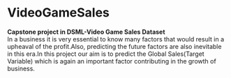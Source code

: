 # VideoGameSales
**Capstone project in DSML-Video Game Sales Dataset**<br/>
    In a business it is very essential to know many factors that would result in a upheaval of the profit.Also, predicting the future factors are also inevitable in this era.In this project our aim is to predict the Global Sales(Target Variable) which is again an important factor contributing in the growth of business.
